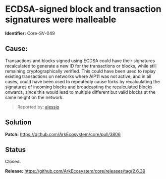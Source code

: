 # ECDSA-signed block and transaction signatures were malleable
**Identifier:** Core-SV-049
## Cause:
Transactions and blocks signed using ECDSA could have their signatures recalculated to generate a new ID for the transactions or blocks, while still remaining cryptographically verified. This could have been used to replay existing transactions on networks where AIP11 was not active, and in all cases, could have been used to repeatedly cause forks by recalculating the signatures of incoming blocks and broadcasting the recalculated blocks onwards, since this would lead to multiple different but valid blocks at the same height on the network.
>Reported by: [alessio](https://github.com/alessiodf)
## Solution
**Patch:** https://github.com/ArkEcosystem/core/pull/3806
## Status
Closed.

**Release:** https://github.com/ArkEcosystem/core/releases/tag/2.6.39